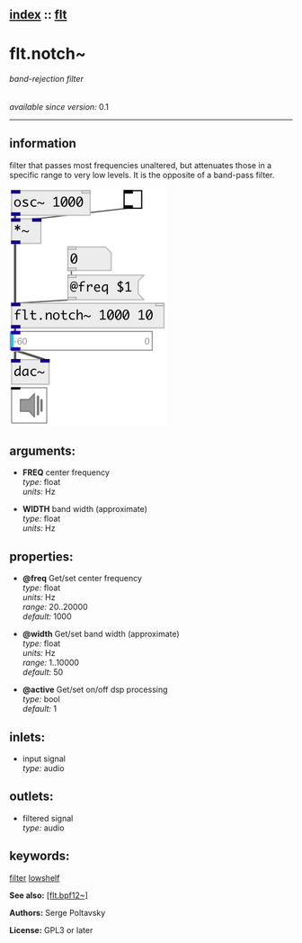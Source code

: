 [index](index.html) :: [flt](category_flt.html)
---

# flt.notch~

###### band-rejection filter

*available since version:* 0.1

---


## information
filter that passes most frequencies unaltered, but attenuates those in a specific range to very low levels. It is the opposite of a band-pass filter.


[![example](../examples/img/flt.notch~.jpg)](../examples/pd/flt.notch~.pd)



## arguments:

* **FREQ**
center frequency<br>
_type:_ float<br>
_units:_ Hz<br>

* **WIDTH**
band width (approximate)<br>
_type:_ float<br>
_units:_ Hz<br>





## properties:

* **@freq** 
Get/set center frequency<br>
_type:_ float<br>
_units:_ Hz<br>
_range:_ 20..20000<br>
_default:_ 1000<br>

* **@width** 
Get/set band width (approximate)<br>
_type:_ float<br>
_units:_ Hz<br>
_range:_ 1..10000<br>
_default:_ 50<br>

* **@active** 
Get/set on/off dsp processing<br>
_type:_ bool<br>
_default:_ 1<br>



## inlets:

* input signal<br>
_type:_ audio



## outlets:

* filtered signal<br>
_type:_ audio



## keywords:

[filter](keywords/filter.html)
[lowshelf](keywords/lowshelf.html)



**See also:**
[\[flt.bpf12~\]](flt.bpf12~.html)




**Authors:** Serge Poltavsky




**License:** GPL3 or later





